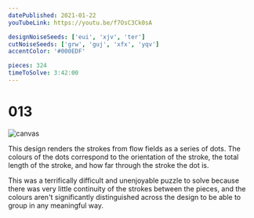 ```yaml
---
datePublished: 2021-01-22
youTubeLink: https://youtu.be/f7OsC3Ck0sA

designNoiseSeeds: ['eui', 'xjv', 'ter']
cutNoiseSeeds: ['grw', 'guj', 'xfx', 'yqv']
accentColor: '#000EDF'

pieces: 324
timeToSolve: 3:42:00
---
```


# 013

![canvas](https://res.cloudinary.com/abstract-puzzles/image/upload/w_2000/013_eui-xjv-ter_grw-guj-xfx-yqv?raw=true)

This design renders the strokes from flow fields as a series of dots. The colours of the dots correspond to the orientation of the stroke, the total length of the stroke, and how far through the stroke the dot is.

This was a terrifically difficult and unenjoyable puzzle to solve because there was very little continuity of the strokes between the pieces, and the colours aren't significantly distinguished across the design to be able to group in any meaningful way.

